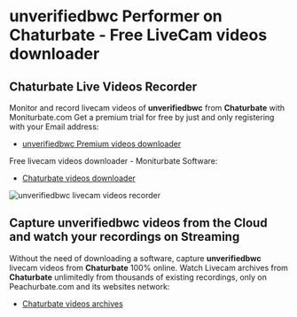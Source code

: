 # unverifiedbwc Performer on Chaturbate - Free LiveCam videos downloader

## Chaturbate Live Videos Recorder

Monitor and record livecam videos of **unverifiedbwc** from **Chaturbate** with Moniturbate.com
Get a premium trial for free by just and only registering with your Email address:
* [unverifiedbwc Premium videos downloader](https://moniturbate.com/request-demo-licence-key.html)

Free livecam videos downloader - Moniturbate Software:
* [Chaturbate videos downloader](https://moniturbate.com/moniturbate-download-software.html)

![unverifiedbwc livecam videos recorder](https://peachurnet.com/templates/moniturbate-software.png)


## Capture unverifiedbwc videos from the Cloud and watch your recordings on Streaming

Without the need of downloading a software, capture **unverifiedbwc** livecam videos from **Chaturbate** 100% online.
Watch Livecam archives from **Chaturbate** unlimitedly from thousands of existing recordings, only on Peachurbate.com and its websites network:
* [Chaturbate videos archives](https://peachurnet.com/)